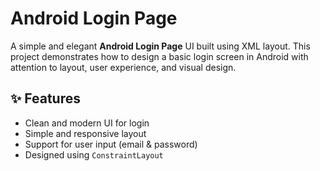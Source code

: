 # Android Login Page

A simple and elegant **Android Login Page** UI built using XML layout. This project demonstrates how to design a basic login screen in Android with attention to layout, user experience, and visual design.

## ✨ Features

- Clean and modern UI for login
- Simple and responsive layout
- Support for user input (email & password)
- Designed using `ConstraintLayout`

